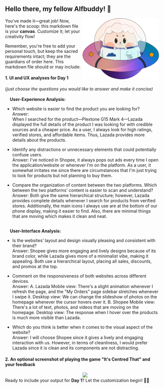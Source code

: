 ## Hello there, my fellow Alfbuddy! 💖

<img align="right" width="250px" src="../../assets/alf/alf-ufo.png">

You've made it—great job! Now, here's the scoop: this markdown file is your **canvas**. Customize it; let your creativity flow!

Remember, you're free to add your personal touch, but keep the sacred requirements intact; they are the guardians of order here. This markdown file should or may include:

#### 1. UI and UX analyses for Day 1

_(just choose the questions you would like to answer and make it concise)_
<br/><br/>
&nbsp;&nbsp;&nbsp;&nbsp;**User-Experience Analysis:**<br/>

-   Which website is easier to find the product you are looking for?<br/>
    Answer:  
    When I searched for the product—Plextone G15 Mark 4—Lazada displayed the full details of the product I was looking for with     credible sources and a cheaper price. As a user, I always look for high ratings, verified stores, and affordable items. Thus, Lazada provides more details about the products.

-   Identify any distractions or unnecessary elements that could potentially confuse users.<br/>
    Answer:
     I've noticed in Shopee, it always pops out ads every time I open the application/website or whenever I'm on the platform. As a user, it somewhat irritates me since there are circumstances that I'm just trying to look for products but not planning to buy them.


-   Compare the organization of content between the two platforms. Which between the two platforms’ content is easier to scan and understand?<br/>
    Answer:
    Both give the same hierarchical structure; however, Lazada provides complete details whenever I search for products from verified stores. Additionally, the main icons I always use are at the bottom of our phone display, making it easier to find. Also, there are minimal things that are moving which makes it clean and neat.

<br/> &nbsp;&nbsp;&nbsp;&nbsp;**User-Interface Analysis:**

-   Is the websites’ layout and design visually pleasing and consistent with their brand?<br/>
    Answer:
    Shopee gives more engaging and lively designs because of its brand color, while Lazada gives more of a minimalist vibe, making it appealing. Both use a hierarchical layout, placing all sales, discounts, and promos at the top.
    
-   Comment on the responsiveness of both websites across different devices.<br/>
    Answer:
    A. Lazada
    Mobile view: There's a slight animation whenever I refresh the page, and the "My Orders" page sidebar stretches whenever I swipe it.
    Desktop view: We can change the slideshow of photos on the homepage whenever the cursor hovers over it.
    B. Shopee
    Mobile view: There's a lot of text, photos, and videos that are moving on the homepage.
    Desktop view: The response when I hover over the products is much more visible than Lazada.

-   Which do you think is better when it comes to the visual aspect of the website?<br/>
    Answer:
     I will choose Shopee since it gives a lively and engaging interaction with us. However, in terms of cleanliness, I would prefer Lazada since it is clean and its components are not distracting.
    <br>

#### 2. An **optional** screenshot of playing the game **"It's Centred That"** and your feedback
<img align="right" width="250px" src="398432236_3542224989327249_4523624184032708048_n">


<br>Ready to include your output for **Day 1**? Let the customization begin! 🚀✨

<!-- You may now delete and modify the content of this file -->

